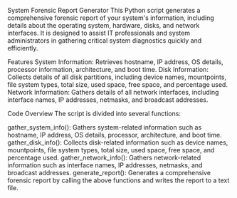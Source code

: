 System Forensic Report Generator
This Python script generates a comprehensive forensic report of your system's information, including details about the operating system, hardware, disks, and network interfaces. It is designed to assist IT professionals and system administrators in gathering critical system diagnostics quickly and efficiently.

Features
System Information: Retrieves hostname, IP address, OS details, processor information, architecture, and boot time.
Disk Information: Collects details of all disk partitions, including device names, mountpoints, file system types, total size, used space, free space, and percentage used.
Network Information: Gathers details of all network interfaces, including interface names, IP addresses, netmasks, and broadcast addresses.

Code Overview
The script is divided into several functions:

gather_system_info(): Gathers system-related information such as hostname, IP address, OS details, processor, architecture, and boot time.
gather_disk_info(): Collects disk-related information such as device names, mountpoints, file system types, total size, used space, free space, and percentage used.
gather_network_info(): Gathers network-related information such as interface names, IP addresses, netmasks, and broadcast addresses.
generate_report(): Generates a comprehensive forensic report by calling the above functions and writes the report to a text file.
